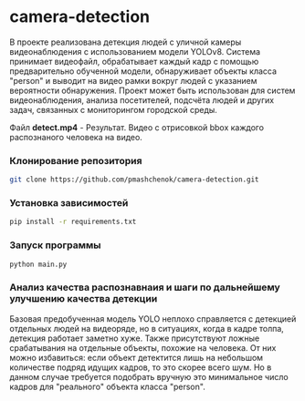 # camera-detection
В проекте реализована детекция людей с уличной камеры видеонаблюдения с использованием модели YOLOv8.
Система принимает видеофайл, обрабатывает каждый кадр с помощью предварительно обученной модели, обнаруживает объекты класса "person" и выводит на видео рамки вокруг людей с указанием вероятности обнаружения. Проект может быть использован для систем видеонаблюдения, анализа посетителей, подсчёта людей и других задач, связанных с мониторингом городской среды.

 
Файл **detect.mp4** - Результат. Видео с отрисовкой bbox каждого распознаного человека на видео.
### Клонирование репозитория
```bash
git clone https://github.com/pmashchenok/camera-detection.git
```

### Установка зависимостей
```bash
pip install -r requirements.txt
```

### Запуск программы
```bash
python main.py
```

### Анализ качества распознавнаия и шаги по дальнейшему улучшению качества детекции
Базовая предобученная модель YOLO неплохо справляется с детекцией отдельных людей на видеоряде, но в ситуациях, когда в кадре толпа, детекция работает заметно хуже. Также присутствуют ложные срабатывания на отдельные объекты, похожие на человека. От них можно избавиться: если объект детектится лишь на небольшом количестве подряд идущих кадров, то это скорее всего шум. Но в данном случае требуется подобрать вручную это минимальное число кадров для "реального" объекта класса "person".
